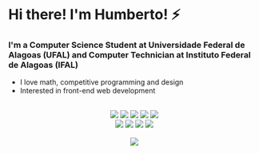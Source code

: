 # Hi there! I'm Humberto! ⚡

### I'm a Computer Science Student at Universidade Federal de Alagoas (UFAL) and Computer Technician at Instituto Federal de Alagoas (IFAL)

- I love math, competitive programming and design
- Interested in front-end web development


<div align="center">
  <br>
  <img src="https://img.shields.io/badge/Python-0D1117?style=for-the-badge&logo=python&logoColor=white">
  <img src="https://img.shields.io/badge/Java-0D1117?style=for-the-badge&logo=java&logoColor=white">
  <img src="https://img.shields.io/badge/MySQL-0D1117?style=for-the-badge&logo=mysql&logoColor=white">
  <img src="https://img.shields.io/badge/JavaScript-0D1117?style=for-the-badge&logo=javascript&logoColor=white">
  <img src="https://img.shields.io/badge/HTML5-0D1117?style=for-the-badge&logo=html5&logoColor=white"><br>
  <img src="https://img.shields.io/badge/CSS3-0D1117?style=for-the-badge&logo=css3&logoColor=white">
  <img src="https://img.shields.io/badge/Bootstrap-0D1117?style=for-the-badge&logo=bootstrap&logoColor=white">
  <img src="https://img.shields.io/badge/Photoshop-0D1117?style=for-the-badge&logo=adobephotoshop&logoColor=white">
  <img src="https://img.shields.io/badge/Illustrator-0D1117?style=for-the-badge&logo=adobeillustrator&logoColor=white">
</div>

<div align="center">
  <br><img src="https://github-readme-stats.vercel.app/api/top-langs/?username=humbertobarbosa&theme=github_dark">
</div>
